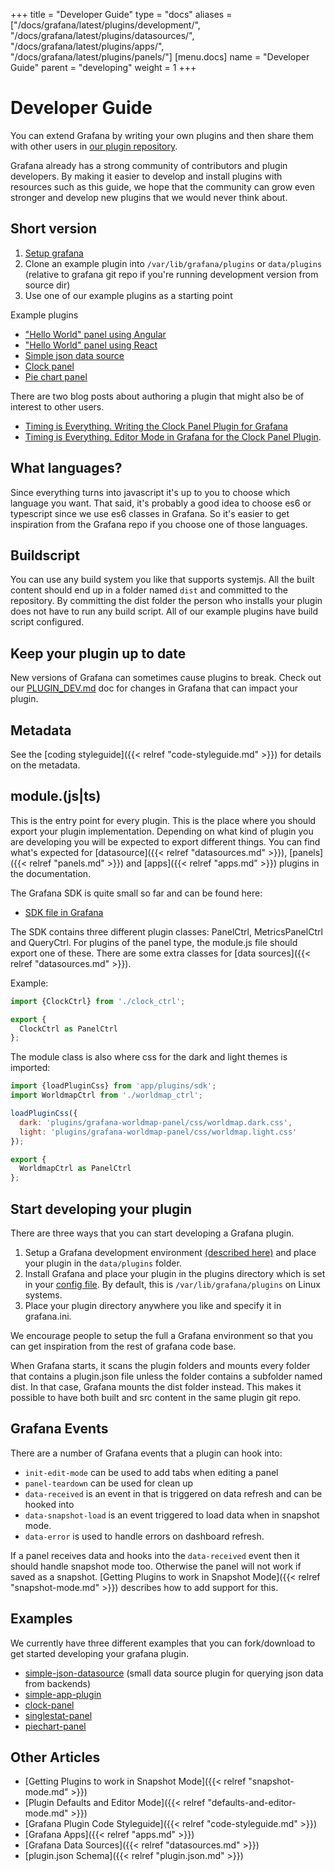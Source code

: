 +++
title = "Developer Guide"
type = "docs"
aliases = ["/docs/grafana/latest/plugins/development/", "/docs/grafana/latest/plugins/datasources/", "/docs/grafana/latest/plugins/apps/", "/docs/grafana/latest/plugins/panels/"]
[menu.docs]
name = "Developer Guide"
parent = "developing"
weight = 1
+++

# Developer Guide

You can extend Grafana by writing your own plugins and then share them with other users in [our plugin repository](https://grafana.com/plugins).

Grafana already has a strong community of contributors and plugin developers. By making it easier to develop and install plugins with resources such as this guide, we hope that the community can grow even stronger and develop new plugins that we would never think about.

## Short version

1. [Setup grafana](http://docs.grafana.org/project/building_from_source/)
2. Clone an example plugin into ```/var/lib/grafana/plugins```  or `data/plugins` (relative to grafana git repo if you're running development version from source dir)
3. Use one of our example plugins as a starting point

Example plugins

- ["Hello World" panel using Angular](https://github.com/grafana/simple-angular-panel)
- ["Hello World" panel using React](https://github.com/grafana/simple-react-panel)
- [Simple json data source](https://github.com/grafana/simple-json-datasource)
- [Clock panel](https://github.com/grafana/clock-panel)
- [Pie chart panel](https://github.com/grafana/piechart-panel)

There are two blog posts about authoring a plugin that might also be of interest to other users.

- [Timing is Everything. Writing the Clock Panel Plugin for Grafana](https://grafana.com/blog/2016/04/08/timing-is-everything.-writing-the-clock-panel-plugin-for-grafana-3.0/)
- [Timing is Everything. Editor Mode in Grafana for the Clock Panel Plugin](https://grafana.com/blog/2016/04/15/timing-is-everything.-editor-mode-in-grafana-3.0-for-the-clock-panel-plugin/).

## What languages?

Since everything turns into javascript it's up to you to choose which language you want. That said, it's probably a good idea to choose es6 or typescript since we use es6 classes in Grafana. So it's easier to get inspiration from the Grafana repo if you choose one of those languages.

## Buildscript

You can use any build system you like that supports systemjs. All the built content should end up in a folder named ```dist``` and committed to the repository. By committing the dist folder the person who installs your plugin does not have to run any build script. All of our example plugins have build script configured.

## Keep your plugin up to date

New versions of Grafana can sometimes cause plugins to break. Check out our [PLUGIN_DEV.md](https://github.com/grafana/grafana/blob/master/PLUGIN_DEV.md) doc for changes in
Grafana that can impact your plugin.

## Metadata

See the [coding styleguide]({{< relref "code-styleguide.md" >}}) for details on the metadata.

## module.(js|ts)

This is the entry point for every plugin. This is the place where you should export
your plugin implementation. Depending on what kind of plugin you are developing you
will be expected to export different things. You can find what's expected for [datasource]({{< relref "datasources.md" >}}), [panels]({{< relref "panels.md" >}})
and [apps]({{< relref "apps.md" >}}) plugins in the documentation.

The Grafana SDK is quite small so far and can be found here:

- [SDK file in Grafana](https://github.com/grafana/grafana/blob/master/public/app/plugins/sdk.ts)

The SDK contains three different plugin classes: PanelCtrl, MetricsPanelCtrl and QueryCtrl. For plugins of the panel type, the module.js file should export one of these. There are some extra classes for [data sources]({{< relref "datasources.md" >}}).

Example:

```javascript
import {ClockCtrl} from './clock_ctrl';

export {
  ClockCtrl as PanelCtrl
};
```

The module class is also where css for the dark and light themes is imported:

```javascript
import {loadPluginCss} from 'app/plugins/sdk';
import WorldmapCtrl from './worldmap_ctrl';

loadPluginCss({
  dark: 'plugins/grafana-worldmap-panel/css/worldmap.dark.css',
  light: 'plugins/grafana-worldmap-panel/css/worldmap.light.css'
});

export {
  WorldmapCtrl as PanelCtrl
};
```

## Start developing your plugin

There are three ways that you can start developing a Grafana plugin.

1. Setup a Grafana development environment [(described here)](http://docs.grafana.org/project/building_from_source/) and place your plugin in the ```data/plugins``` folder.
2. Install Grafana and place your plugin in the plugins directory which is set in your [config file](/docs/grafana/latest/installation/configuration). By default, this is `/var/lib/grafana/plugins` on Linux systems.
3. Place your plugin directory anywhere you like and specify it in grafana.ini.

We encourage people to setup the full a Grafana environment so that you can get inspiration from the rest of grafana code base.

When Grafana starts, it scans the plugin folders and mounts every folder that contains a plugin.json file unless
the folder contains a subfolder named dist. In that case, Grafana mounts the dist folder instead.
This makes it possible to have both built and src content in the same plugin git repo.

## Grafana Events

There are a number of Grafana events that a plugin can hook into:

- `init-edit-mode` can be used to add tabs when editing a panel
- `panel-teardown` can be used for clean up
- `data-received` is an event in that is triggered on data refresh and can be hooked into
- `data-snapshot-load` is an event triggered to load data when in snapshot mode.
- `data-error` is used to handle errors on dashboard refresh.

If a panel receives data and hooks into the `data-received` event then it should handle snapshot mode too. Otherwise the panel will not work if saved as a snapshot. [Getting Plugins to work in Snapshot Mode]({{< relref "snapshot-mode.md" >}}) describes how to add support for this.

## Examples

We currently have three different examples that you can fork/download to get started developing your grafana plugin.

 - [simple-json-datasource](https://github.com/grafana/simple-json-datasource) (small data source plugin for querying json data from backends)
 - [simple-app-plugin](https://github.com/grafana/simple-app-plugin)
 - [clock-panel](https://github.com/grafana/clock-panel)
 - [singlestat-panel](https://github.com/grafana/grafana/tree/master/public/app/plugins/panel/singlestat)
 - [piechart-panel](https://github.com/grafana/piechart-panel)

## Other Articles

- [Getting Plugins to work in Snapshot Mode]({{< relref "snapshot-mode.md" >}})
- [Plugin Defaults and Editor Mode]({{< relref "defaults-and-editor-mode.md" >}})
- [Grafana Plugin Code Styleguide]({{< relref "code-styleguide.md" >}})
- [Grafana Apps]({{< relref "apps.md" >}})
- [Grafana Data Sources]({{< relref "datasources.md" >}})
- [plugin.json Schema]({{< relref "plugin.json.md" >}})
